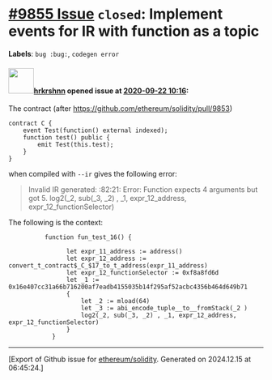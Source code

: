# [\#9855 Issue](https://github.com/ethereum/solidity/issues/9855) `closed`: Implement events for IR with function as a topic
**Labels**: `bug :bug:`, `codegen error`


#### <img src="https://avatars.githubusercontent.com/u/13174375?u=52d702cb6bec53b561afa293cf9cd53ef7a63924&v=4" width="50">[hrkrshnn](https://github.com/hrkrshnn) opened issue at [2020-09-22 10:16](https://github.com/ethereum/solidity/issues/9855):

The contract (after https://github.com/ethereum/solidity/pull/9853)
```solidity
contract C {
	event Test(function() external indexed);
	function test() public {
		emit Test(this.test);
	}
}
```

when compiled with `--ir` gives the following error:

>Invalid IR generated:
:82:21: Error: Function expects 4 arguments but got 5.
                    log2(_2, sub(_3, _2) , _1, expr_12_address, expr_12_functionSelector)

The following is the context:
```
          function fun_test_16() {

                let expr_11_address := address()
                let expr_12_address := convert_t_contract$_C_$17_to_t_address(expr_11_address)
                let expr_12_functionSelector := 0xf8a8fd6d
                let _1 := 0x16e407cc31a66b716200af7eadb4155035b14f295af52acbc4356b464d649b71
                {
                    let _2 := mload(64)
                    let _3 := abi_encode_tuple__to__fromStack(_2 )
                    log2(_2, sub(_3, _2) , _1, expr_12_address, expr_12_functionSelector)
                }
            }
```





-------------------------------------------------------------------------------



[Export of Github issue for [ethereum/solidity](https://github.com/ethereum/solidity). Generated on 2024.12.15 at 06:45:24.]
